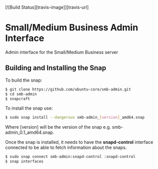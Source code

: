 [![Build Status][travis-image]][travis-url]
# Small/Medium Business Admin Interface

Admin interface for the Small/Medium Business server

## Building and Installing the Snap
To build the snap:

```bash
$ git clone https://github.com/ubuntu-core/smb-admin.git
$ cd smb-admin
$ snapcraft
```

To install the snap use:
```bash
$ sudo snap install --dangerous smb-admin_[version]_amd64.snap
```

Where [version] will be the version of the snap e.g. smb-admin_0.1_amd64.snap.

Once the snap is installed, it needs to have the __snapd-control__ interface connected to be able to fetch 
information about the snaps.
```bash
$ sudo snap connect smb-admin:snapd-control :snapd-control
$ snap interfaces
```
